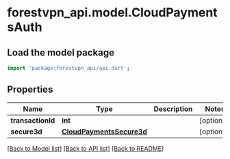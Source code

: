 # forestvpn_api.model.CloudPaymentsAuth

## Load the model package
```dart
import 'package:forestvpn_api/api.dart';
```

## Properties
Name | Type | Description | Notes
------------ | ------------- | ------------- | -------------
**transactionId** | **int** |  | [optional] 
**secure3d** | [**CloudPaymentsSecure3d**](CloudPaymentsSecure3d.md) |  | [optional] 

[[Back to Model list]](../README.md#documentation-for-models) [[Back to API list]](../README.md#documentation-for-api-endpoints) [[Back to README]](../README.md)


